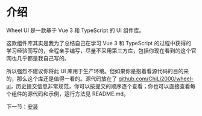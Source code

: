 # 介绍

Wheel UI 是一款基于 Vue 3 和 TypeScript 的 UI 组件库。

这款组件库其实是我为了总结自己在学习 Vue 3 和 TypeScript 的过程中获得的学习经验而写的，全程亲手编写，尽量不采用第三方库，包括你现在看到的这个官网也几乎都是我自己写的。

所以强烈不建议你将此 UI 库用于生产环境。但如果你是抱着看源代码的目的来的，那么这个库还是值得一看的。源代码放在了 [github.com/ChiLi2000/wheel-ui](https://github.com/ChiLi2000/wheel-ui)，历史提交信息非常规范，你可以按提交的顺序逐个查看；你也可以直接查看每个组件的源代码和示例，运行方法见 README.md。

下一节：[安装](#/doc/install)
